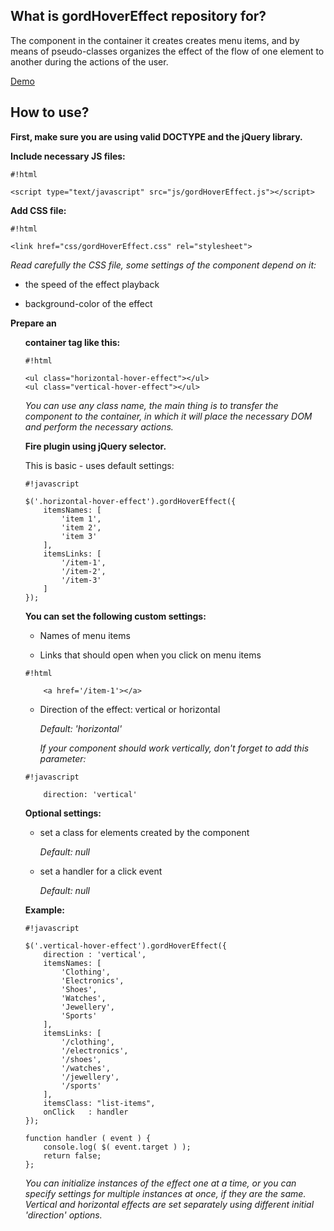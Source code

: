 ## What is gordHoverEffect repository for? ##

The component in the container it creates creates menu items, and by means of pseudo-classes organizes the effect of the flow of one element to another during the actions of the user.

[Demo](http://gordievskiy.com/lab/gordHoverEffect)

## How to use? ##

**First, make sure you are using valid DOCTYPE and the jQuery library.**

**Include necessary JS files:**
    
```
#!html

<script type="text/javascript" src="js/gordHoverEffect.js"></script>
```

**Add CSS file:**
    
```
#!html

<link href="css/gordHoverEffect.css" rel="stylesheet">
```
*Read carefully the CSS file, some settings of the component depend on it:*

* the speed of the effect playback

* background-color of the effect

**Prepare an <ul> container tag like this:**
    
```
#!html

<ul class="horizontal-hover-effect"></ul>
<ul class="vertical-hover-effect"></ul>
```

*You can use any class name, the main thing is to transfer the component to the container, in which it will place the necessary DOM and perform the necessary actions.*

**Fire plugin using jQuery selector.**

This is basic - uses default settings:
    
```
#!javascript

$('.horizontal-hover-effect').gordHoverEffect({
    itemsNames: [
        'item 1',
        'item 2',
        'item 3'
    ],
    itemsLinks: [
        '/item-1',
        '/item-2',
        '/item-3'
    ]
});
```

**You can set the following custom settings:**

* Names of menu items

* Links that should open when you click on menu items


```
#!html

    <a href='/item-1'></a>
```


* Direction of the effect: vertical or horizontal

    *Default: 'horizontal'*

    *If your component should work vertically, don't forget to add this parameter:* 


```
#!javascript

    direction: 'vertical'
```

**Optional settings:**


* set a class for elements created by the component
    
    *Default: null*

* set a handler for a click event
    
    *Default: null*


**Example:**
```
#!javascript

$('.vertical-hover-effect').gordHoverEffect({
    direction : 'vertical',
    itemsNames: [
        'Clothing',
        'Electronics',
        'Shoes',
        'Watches',
        'Jewellery',
        'Sports'
    ],
    itemsLinks: [
        '/clothing',
        '/electronics',
        '/shoes',
        '/watches',
        '/jewellery',
        '/sports'
    ],
    itemsClass: "list-items",
    onClick   : handler
});

function handler ( event ) {
    console.log( $( event.target ) );
    return false;
};

```

*You can initialize instances of the effect one at a time, or you can specify settings for multiple instances at once, if they are the same.
Vertical and horizontal effects are set separately using different initial 'direction' options.*